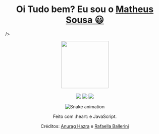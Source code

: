 <div>
  
  <h1 align="center">
    Oi Tudo bem? Eu sou o 
    <a href="https://www.linkedin.com/in/matheus-sousa-8b88a0266/">Matheus Sousa 😃️</a>
  </h1>
      />
    </a>  
  </p>
</div>

<div align="center">
  <a href="https://github.com/matheusdsl7">
    <img height="150em" src="https://github-readme-stats.vercel.app/api?username=MatheusDSL7&count_private=true&include_all_commits=true&show_icons=true&theme=dracula&hide_border=false&show_owner=true"/>
    
  </a>
</div>

<div align="center" valign="top"><br>


<div align="center">
  <a href="https://www.youtube.com/channel/UCNAfxot0UUrqW7F8QzUcaaw" target="_blank"></a>
  <a href="https://www.instagram.com/mattheusloppez/" target="_blank"><img src="https://img.shields.io/badge/-Instagram-%23E4405F?style=for-the-badge&logo=instagram&logoColor=white" target="_blank"></a>
  <a href="https://www.linkedin.com/in/matheus-sousa-8b88a0266/" target="_blank"><img src="https://img.shields.io/badge/-LinkedIn-%230077B5?style=for-the-badge&logo=linkedin&logoColor=white" target="_blank"></a> 
  <a href="vergilzera@gmail.com"><img src="https://img.shields.io/badge/-Gmail-%23333?style=for-the-badge&logo=gmail&logoColor=white" target="_blank"></a>
</div>


  ![Snake animation](https://github.com/danielbped/danielbped/blob/output/github-contribution-grid-snake.svg)
  
</div>

<div align="center">
  <p>Feito com :heart: e JavaScript.</p>
  <p>Créditos: <a href="https://github.com/anuraghazra/github-readme-stats">Anurag Hazra</a> e <a href="https://github.com/rafaballerini">Rafaella Ballerini</a></p>
</div>
